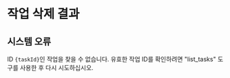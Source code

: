 # 작업 삭제 결과

## 시스템 오류

ID `{taskId}`인 작업을 찾을 수 없습니다. 유효한 작업 ID를 확인하려면 "list_tasks" 도구를 사용한 후 다시 시도하십시오.
